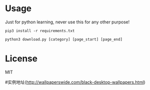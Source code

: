 # Usage
Just for python learning, never use this for any other purpose!

```
pip3 install -r requirements.txt

python3 download.py [category] [page_start] [page_end]
```

# License
MIT

#实例地址(http://wallpaperswide.com/black-desktop-wallpapers.html)